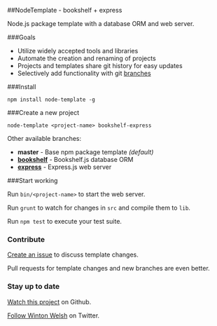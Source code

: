 ##NodeTemplate - bookshelf + express

Node.js package template with a database ORM and web server.

###Goals

* Utilize widely accepted tools and libraries
* Automate the creation and renaming of projects
* Projects and templates share git history for easy updates
* Selectively add functionality with git [branches](https://github.com/winton/node-template/branches)

###Install

	npm install node-template -g

###Create a new project

	node-template <project-name> bookshelf-express

Other available branches:

* **master** - Base npm package template *(default)*
* [**bookshelf**](https://github.com/winton/node-template/tree/bookshelf) - Bookshelf.js database ORM
* [**express**](https://github.com/winton/node-template/tree/express) - Express.js web server

###Start working

Run `bin/<project-name>` to start the web server.

Run `grunt` to watch for changes in `src` and compile them to `lib`.

Run `npm test` to execute your test suite.

### Contribute

[Create an issue](https://github.com/winton/node-template/issues/new) to discuss template changes.

Pull requests for template changes and new branches are even better.

### Stay up to date

[Watch this project](https://github.com/winton/node-template#) on Github.

[Follow Winton Welsh](http://twitter.com/intent/user?screen_name=wintonius) on Twitter.
